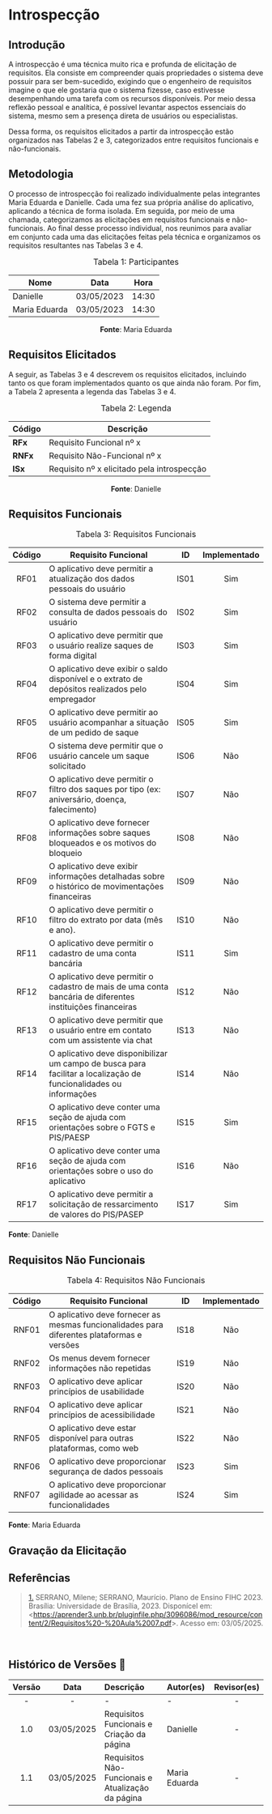 # Introspecção


## Introdução

A introspecção é uma técnica muito rica e profunda de elicitação de requisitos. Ela consiste em compreender quais propriedades o sistema deve possuir para ser bem-sucedido, exigindo que o engenheiro de requisitos imagine o que ele gostaria que o sistema fizesse, caso estivesse desempenhando uma tarefa com os recursos disponíveis. Por meio dessa reflexão pessoal e analítica, é possível levantar aspectos essenciais do sistema, mesmo sem a presença direta de usuários ou especialistas.

Dessa forma, os requisitos elicitados a partir da introspecção estão organizados nas Tabelas 2 e 3, categorizados entre requisitos funcionais e não-funcionais.

## Metodologia

O processo de introspecção foi realizado individualmente pelas integrantes Maria Eduarda e Danielle. Cada uma fez sua própria análise do aplicativo, aplicando a técnica de forma isolada. Em seguida, por meio de uma chamada, categorizamos as elicitações em requisitos funcionais e não-funcionais. Ao final desse processo individual, nos reunimos para avaliar em conjunto cada uma das elicitações feitas pela técnica e organizamos os requisitos resultantes nas Tabelas 3 e 4.

<font size="3"><p style="text-align: center">Tabela 1: Participantes</p></font>

<div align="center">

| Nome          | Data       | Hora  |
|---------------|------------|-------|
| Danielle | 03/05/2023 | 14:30 |
| Maria Eduarda | 03/05/2023 | 14:30 |

**Fonte**: Maria Eduarda

</div>


## Requisitos Elicitados

A seguir, as Tabelas 3 e 4 descrevem os requisitos elicitados, incluindo tanto os que foram implementados quanto os que ainda não foram. Por fim, a Tabela 2 apresenta a legenda das Tabelas 3 e 4.

<font size="3"><p style="text-align: center">Tabela 2: Legenda</p></font>


<div align="center">

| Código   | Descrição                                       |
|----------|-------------------------------------------------|
| **RFx**  | Requisito Funcional nº x                        |
| **RNFx** | Requisito Não-Funcional nº x                    |
| **ISx**  | Requisito nº x elicitado pela introspecção      |

**Fonte**: Danielle

</div>

## Requisitos Funcionais

<font size="3"><p style="text-align: center">Tabela 3: Requisitos Funcionais</p></font>


| Código | Requisito Funcional | ID | Implementado |
| :-: | - | :-: | :-: |
| RF01  | O aplicativo deve permitir a atualização dos dados pessoais do usuário | IS01 | Sim |
| RF02  | O sistema deve permitir a consulta de dados pessoais do usuário | IS02 | Sim |
| RF03  | O aplicativo deve permitir que o usuário realize saques de forma digital | IS03 | Sim |
| RF04  | O aplicativo deve exibir o saldo disponível e o extrato de depósitos realizados pelo empregador | IS04 | Sim |
| RF05  | O aplicativo deve permitir ao usuário acompanhar a situação de um pedido de saque | IS05 | Sim |
| RF06  | O sistema deve permitir que o usuário cancele um saque solicitado | IS06 | Não |
| RF07  | O aplicativo deve permitir o filtro dos saques por tipo (ex: aniversário, doença, falecimento) | IS07 | Não |
| RF08  | O aplicativo deve fornecer informações sobre saques bloqueados e os motivos do bloqueio | IS08 | Não |
| RF09  | O aplicativo deve exibir informações detalhadas sobre o histórico de movimentações financeiras | IS09 | Não |
| RF10  | O aplicativo deve permitir o filtro do extrato por data (mês e ano). | IS10 | Não |
| RF11  | O aplicativo deve permitir o cadastro de uma conta bancária | IS11 | Sim |
| RF12  | O aplicativo deve permitir o cadastro de mais de uma conta bancária de diferentes instituições financeiras | IS12 | Não |
| RF13  | O aplicativo deve permitir que o usuário entre em contato com um assistente via chat | IS13 | Não |
| RF14  | O aplicativo deve disponibilizar um campo de busca para facilitar a localização de funcionalidades ou informações | IS14 | Não |
| RF15  | O aplicativo deve conter uma seção de ajuda com orientações sobre o FGTS e PIS/PAESP | IS15 | Sim |
| RF16  | O aplicativo deve conter uma seção de ajuda com orientações sobre o uso do aplicativo | IS16 | Não |
| RF17  | O aplicativo deve permitir a solicitação de ressarcimento de valores do PIS/PASEP | IS17 | Sim |

**Fonte**: Danielle

## Requisitos Não Funcionais


<font size="3"><p style="text-align: center">Tabela 4: Requisitos Não Funcionais</p></font>


| Código  | Requisito Funcional                                                                 | ID    | Implementado |
|:-------:|--------------------------------------------------------------------------------------|:-----:|:------------:|
| RNF01   | O aplicativo deve fornecer as mesmas funcionalidades para diferentes plataformas e versões | IS18 | Não          |
| RNF02   | Os menus devem fornecer informações não repetidas                                   | IS19 | Não          |
| RNF03   | O aplicativo deve aplicar princípios de usabilidade                                 | IS20 | Não          |
| RNF04   | O aplicativo deve aplicar princípios de acessibilidade                              | IS21 | Não          |
| RNF05   | O aplicativo deve estar disponível para outras plataformas, como web                | IS22 | Não          |
| RNF06   | O aplicativo deve proporcionar segurança de dados pessoais                          | IS23 | Sim          |
| RNF07   | O aplicativo deve proporcionar agilidade ao acessar as funcionalidades              | IS24 | Sim          |

**Fonte**: Maria Eduarda

## Gravação da Elicitação


## Referências

> <a id="REF1" href="#anchor_1">1.</a> SERRANO, Milene; SERRANO, Maurício. Plano de Ensino FIHC 2023. Brasília: Universidade de Brasília, 2023. Disponícel em: <<https://aprender3.unb.br/pluginfile.php/3096086/mod_resource/content/2/Requisitos%20-%20Aula%2007.pdf>>. Acesso em: 03/05/2025.

<br>

## Histórico de Versões 📅


| Versão | Data       | Descrição                                       | Autor(es)      | Revisor(es) |
|:------:|:----------:|:------------------------------------------------|:---------------|:-----------:|
|   -    | -          | -                                               | -              | -           |
|  1.0   | 03/05/2025 | Requisitos Funcionais e Criação da página       | Danielle       | -           |
|  1.1   | 03/05/2025 | Requisitos Não-Funcionais e Atualização da página | Maria Eduarda | -           |

